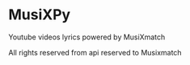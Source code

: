 # MusiXPy
Youtube videos lyrics powered by MusiXmatch

All rights reserved from api reserved to Musixmatch
